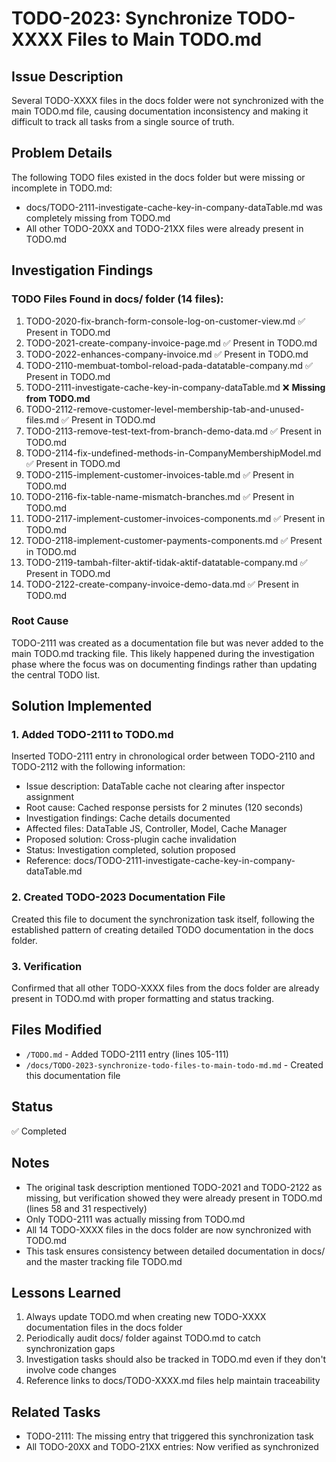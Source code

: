 # TODO-2023: Synchronize TODO-XXXX Files to Main TODO.md

## Issue Description
Several TODO-XXXX files in the docs folder were not synchronized with the main TODO.md file, causing documentation inconsistency and making it difficult to track all tasks from a single source of truth.

## Problem Details
The following TODO files existed in the docs folder but were missing or incomplete in TODO.md:
- docs/TODO-2111-investigate-cache-key-in-company-dataTable.md was completely missing from TODO.md
- All other TODO-20XX and TODO-21XX files were already present in TODO.md

## Investigation Findings

### TODO Files Found in docs/ folder (14 files):
1. TODO-2020-fix-branch-form-console-log-on-customer-view.md ✅ Present in TODO.md
2. TODO-2021-create-company-invoice-page.md ✅ Present in TODO.md
3. TODO-2022-enhances-company-invoice.md ✅ Present in TODO.md
4. TODO-2110-membuat-tombol-reload-pada-datatable-company.md ✅ Present in TODO.md
5. TODO-2111-investigate-cache-key-in-company-dataTable.md ❌ **Missing from TODO.md**
6. TODO-2112-remove-customer-level-membership-tab-and-unused-files.md ✅ Present in TODO.md
7. TODO-2113-remove-test-text-from-branch-demo-data.md ✅ Present in TODO.md
8. TODO-2114-fix-undefined-methods-in-CompanyMembershipModel.md ✅ Present in TODO.md
9. TODO-2115-implement-customer-invoices-table.md ✅ Present in TODO.md
10. TODO-2116-fix-table-name-mismatch-branches.md ✅ Present in TODO.md
11. TODO-2117-implement-customer-invoices-components.md ✅ Present in TODO.md
12. TODO-2118-implement-customer-payments-components.md ✅ Present in TODO.md
13. TODO-2119-tambah-filter-aktif-tidak-aktif-datatable-company.md ✅ Present in TODO.md
14. TODO-2122-create-company-invoice-demo-data.md ✅ Present in TODO.md

### Root Cause
TODO-2111 was created as a documentation file but was never added to the main TODO.md tracking file. This likely happened during the investigation phase where the focus was on documenting findings rather than updating the central TODO list.

## Solution Implemented

### 1. Added TODO-2111 to TODO.md
Inserted TODO-2111 entry in chronological order between TODO-2110 and TODO-2112 with the following information:
- Issue description: DataTable cache not clearing after inspector assignment
- Root cause: Cached response persists for 2 minutes (120 seconds)
- Investigation findings: Cache details documented
- Affected files: DataTable JS, Controller, Model, Cache Manager
- Proposed solution: Cross-plugin cache invalidation
- Status: Investigation completed, solution proposed
- Reference: docs/TODO-2111-investigate-cache-key-in-company-dataTable.md

### 2. Created TODO-2023 Documentation File
Created this file to document the synchronization task itself, following the established pattern of creating detailed TODO documentation in the docs folder.

### 3. Verification
Confirmed that all other TODO-XXXX files from the docs folder are already present in TODO.md with proper formatting and status tracking.

## Files Modified
- `/TODO.md` - Added TODO-2111 entry (lines 105-111)
- `/docs/TODO-2023-synchronize-todo-files-to-main-todo-md.md` - Created this documentation file

## Status
✅ Completed

## Notes
- The original task description mentioned TODO-2021 and TODO-2122 as missing, but verification showed they were already present in TODO.md (lines 58 and 31 respectively)
- Only TODO-2111 was actually missing from TODO.md
- All 14 TODO-XXXX files in the docs folder are now synchronized with TODO.md
- This task ensures consistency between detailed documentation in docs/ and the master tracking file TODO.md

## Lessons Learned
1. Always update TODO.md when creating new TODO-XXXX documentation files in the docs folder
2. Periodically audit docs/ folder against TODO.md to catch synchronization gaps
3. Investigation tasks should also be tracked in TODO.md even if they don't involve code changes
4. Reference links to docs/TODO-XXXX.md files help maintain traceability

## Related Tasks
- TODO-2111: The missing entry that triggered this synchronization task
- All TODO-20XX and TODO-21XX entries: Now verified as synchronized
